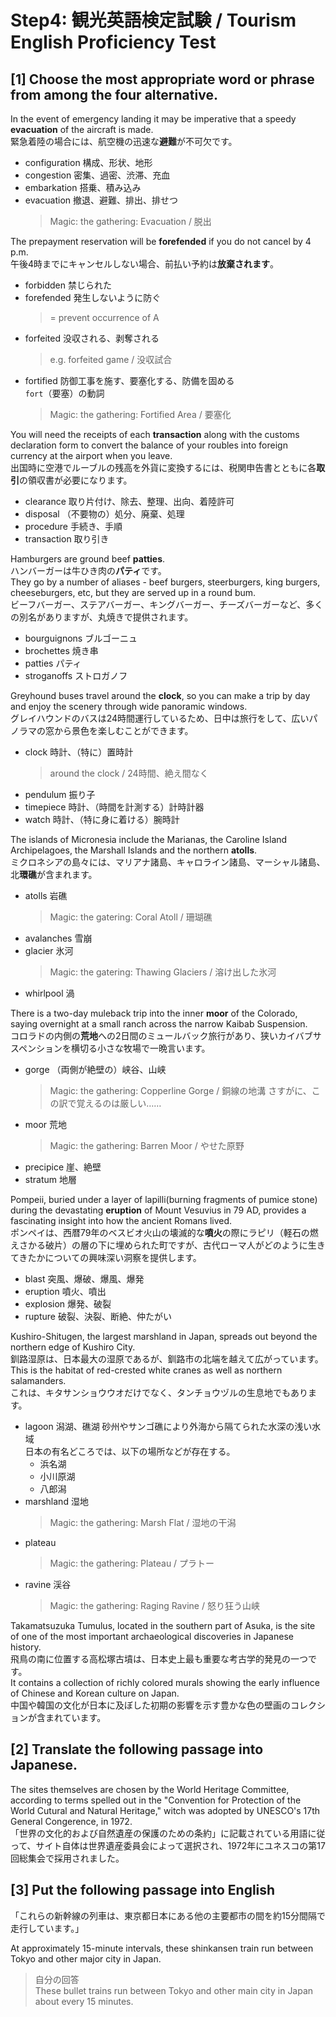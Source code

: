 # Step4: 観光英語検定試験 / Tourism English Proficiency Test

## [1] Choose the most appropriate word or phrase from among the four alternative.

In the event of emergency landing it may be imperative that a speedy **evacuation** of the aircraft is made.  
緊急着陸の場合には、航空機の迅速な**避難**が不可欠です。

- configuration 構成、形状、地形
- congestion 密集、過密、渋滞、充血
- embarkation 搭乗、積み込み
- evacuation 撤退、避難、排出、排せつ  
  > Magic: the gathering: Evacuation / 脱出

The prepayment reservation will be **forefended** if you do not cancel by 4 p.m.  
午後4時までにキャンセルしない場合、前払い予約は**放棄されます**。

- forbidden 禁じられた
- forefended 発生しないように防ぐ
  > = prevent occurrence of A
- forfeited 没収される、剥奪される
  > e.g. forfeited game / 没収試合
- fortified 防御工事を施す、要塞化する、防備を固める  
  `fort`（要塞）の動詞
  > Magic: the gathering: Fortified Area / 要塞化

You will need the receipts of each **transaction** along with the customs declaration form to convert the balance of your roubles into foreign currency at the airport when you leave.  
出国時に空港でルーブルの残高を外貨に変換するには、税関申告書とともに各**取引**の領収書が必要になります。

- clearance 取り片付け、除去、整理、出向、着陸許可
- disposal （不要物の）処分、廃棄、処理
- procedure 手続き、手順
- transaction 取り引き

Hamburgers are ground beef **patties**.  
ハンバーガーは牛ひき肉の**パティ**です。  
They go by a number of aliases - beef burgers, steerburgers, king burgers, cheeseburgers, etc, but they are served up in a round bum.  
ビーフバーガー、ステアバーガー、キングバーガー、チーズバーガーなど、多くの別名がありますが、丸焼きで提供されます。

- bourguignons ブルゴーニュ
- brochettes 焼き串
- patties パティ
- stroganoffs ストロガノフ

Greyhound buses travel around the **clock**, so you can make a trip by day and enjoy the scenery through wide panoramic windows.  
グレイハウンドのバスは24時間運行しているため、日中は旅行をして、広いパノラマの窓から景色を楽しむことができます。

- clock 時計、（特に）置時計
  > around the clock / 24時間、絶え間なく
- pendulum 振り子
- timepiece 時計、（時間を計測する）計時計器
- watch 時計、（特に身に着ける）腕時計

The islands of Micronesia include the Marianas, the Caroline Island Archipelagoes, the Marshall Islands and the northern **atolls**.  
ミクロネシアの島々には、マリアナ諸島、キャロライン諸島、マーシャル諸島、北**環礁**が含まれます。

- atolls 岩礁
  > Magic: the gatering: Coral Atoll / 珊瑚礁
- avalanches 雪崩  
- glacier 氷河
  > Magic: the gatering: Thawing Glaciers / 溶け出した氷河
- whirlpool 渦

There is a two-day muleback trip into the inner **moor** of the Colorado, saying overnight at a small ranch across the narrow Kaibab Suspension.  
コロラドの内側の**荒地**への2日間のミュールバック旅行があり、狭いカイバブサスペンションを横切る小さな牧場で一晩言います。

- gorge （両側が絶壁の）峡谷、山峡
  > Magic: the gathering: Copperline Gorge / 銅線の地溝
  > さすがに、この訳で覚えるのは厳しい……
- moor 荒地
  > Magic: the gathering: Barren Moor / やせた原野
- precipice 崖、絶壁
- stratum 地層

Pompeii, buried under a layer of lapilli(burning fragments of pumice stone) during the devastating **eruption** of Mount Vesuvius in 79 AD, provides a fascinating insight into how the ancient Romans lived.  
ポンペイは、西暦79年のベスビオ火山の壊滅的な**噴火**の際にラピリ（軽石の燃えさかる破片）の層の下に埋められた町ですが、古代ローマ人がどのように生きてきたかについての興味深い洞察を提供します。

- blast 突風、爆破、爆風、爆発
- eruption 噴火、噴出
- explosion 爆発、破裂
- rupture 破裂、決裂、断絶、仲たがい

Kushiro-Shitugen, the largest marshland in Japan, spreads out beyond the northern edge of Kushiro City.  
釧路湿原は、日本最大の湿原であるが、釧路市の北端を越えて広がっています。  
This is the habitat of red-crested white cranes as well as northern salamanders.  
これは、キタサンショウウオだけでなく、タンチョウヅルの生息地でもあります。

- lagoon 潟湖、礁湖
  砂州やサンゴ礁により外海から隔てられた水深の浅い水域  
  日本の有名どころでは、以下の場所などが存在する。
  - 浜名湖
  - 小川原湖
  - 八郎潟
- marshland 湿地
  > Magic: the gathering: Marsh Flat / 湿地の干潟
- plateau
  > Magic: the gathering: Plateau / プラトー
- ravine 渓谷
  > Magic: the gathering: Raging Ravine / 怒り狂う山峡

Takamatsuzuka Tumulus, located in the southern part of Asuka, is the site of one of the most important archaeological discoveries in Japanese history.  
飛鳥の南に位置する高松塚古墳は、日本史上最も重要な考古学的発見の一つです。  
It contains a collection of richly colored murals showing the early influence of Chinese and Korean culture on Japan.  
中国や韓国の文化が日本に及ぼした初期の影響を示す豊かな色の壁画のコレクションが含まれています。

## [2] Translate the following passage into Japanese.

The sites themselves are chosen by the World Heritage Committee, according to terms spelled out in the "Convention for Protection of the World Cutural and Natural Heritage," witch was adopted by UNESCO's 17th General Congerence, in 1972.   
「世界の文化的および自然遺産の保護のための条約」に記載されている用語に従って、サイト自体は世界遺産委員会によって選択され、1972年にユネスコの第17回総集会で採用されました。

## [3] Put the following passage into English

「これらの新幹線の列車は、東京都日本にある他の主要都市の間を約15分間隔で走行しています。」

At approximately 15-minute intervals, these shinkansen train run between Tokyo and other major city in Japan.

> 自分の回答  
> These bullet trains run between Tokyo and other main city in Japan about every 15 minutes.